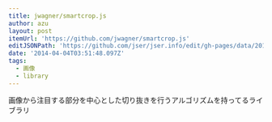 ```yaml
---
title: jwagner/smartcrop.js
author: azu
layout: post
itemUrl: 'https://github.com/jwagner/smartcrop.js'
editJSONPath: 'https://github.com/jser/jser.info/edit/gh-pages/data/2014/04/index.json'
date: '2014-04-04T03:51:48.097Z'
tags:
  - 画像
  - library
---
```

画像から注目する部分を中心とした切り抜きを行うアルゴリズムを持ってるライブラリ
